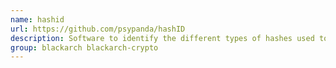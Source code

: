 ```yaml
---
name: hashid
url: https://github.com/psypanda/hashID
description: Software to identify the different types of hashes used to encrypt data.
group: blackarch blackarch-crypto
---
```

